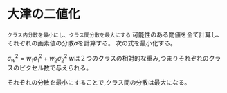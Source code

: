 <!--
 FileName:      readme
 Author:        8ucchiman
 CreatedDate:   2023-05-31 19:19:51
 LastModified:  2023-01-25 10:56:12 +0900
 Reference:     8ucchiman.jp
 Description:   ---
-->


# 大津の二値化
`クラス内分散を最小にし、クラス間分散を最大にする`
可能性のある閾値を全て計算し、それぞれの画素値の分散$\sigma$を計算する。
次の式を最小化する。

$\sigma ^{2}_{w} = w_{1}\sigma ^{2}_{1} + w_{2}\sigma ^{2}_{2}$
$w$は２つのクラスの相対的な重み,つまりそれぞれのクラスのピクセル数で与えられる。

それぞれの分散を最小にすることで,クラス間の分散は最大になる。


